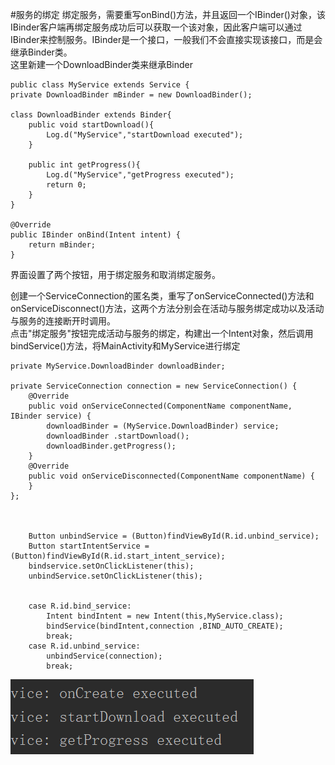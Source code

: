#服务的绑定
绑定服务，需要重写onBind()方法，并且返回一个IBinder()对象，该IBinder客户端再绑定服务成功后可以获取一个该对象，因此客户端可以通过IBinder来控制服务。IBinder是一个接口，一般我们不会直接实现该接口，而是会继承Binder类。  
这里新建一个DownloadBinder类来继承Binder  

    public class MyService extends Service {
    private DownloadBinder mBinder = new DownloadBinder();

    class DownloadBinder extends Binder{
        public void startDownload(){
            Log.d("MyService","startDownload executed");
        }

        public int getProgress(){
            Log.d("MyService","getProgress executed");
            return 0;
        }
    }

    @Override
    public IBinder onBind(Intent intent) {
        return mBinder;
    }

界面设置了两个按钮，用于绑定服务和取消绑定服务。<br/>

创建一个ServiceConnection的匿名类，重写了onServiceConnected()方法和onServiceDisconnect()方法，这两个方法分别会在活动与服务绑定成功以及活动与服务的连接断开时调用。
<br/> 
点击"绑定服务"按钮完成活动与服务的绑定，构建出一个Intent对象，然后调用bindService()方法，将MainActivity和MyService进行绑定  
    
    private MyService.DownloadBinder downloadBinder;

    private ServiceConnection connection = new ServiceConnection() {
        @Override
        public void onServiceConnected(ComponentName componentName, IBinder service) {
            downloadBinder = (MyService.DownloadBinder) service;
            downloadBinder .startDownload();
            downloadBinder.getProgress();
        }
        @Override
        public void onServiceDisconnected(ComponentName componentName) {
        }
    };


  
        Button unbindService = (Button)findViewById(R.id.unbind_service);
        Button startIntentService =(Button)findViewById(R.id.start_intent_service);
        bindservice.setOnClickListener(this);
        unbindService.setOnClickListener(this);


        case R.id.bind_service:
            Intent bindIntent = new Intent(this,MyService.class);
            bindService(bindIntent,connection ,BIND_AUTO_CREATE);
            break;
        case R.id.unbind_service:
            unbindService(connection);
            break;

![绑定服务](/Service/img/绑定服务.png)  

